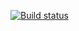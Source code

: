 [![Build status](https://ci.appveyor.com/api/projects/status/m9u4413xap3856mj?svg=true)](https://ci.appveyor.com/project/VirtGhost/ahj-dom)


